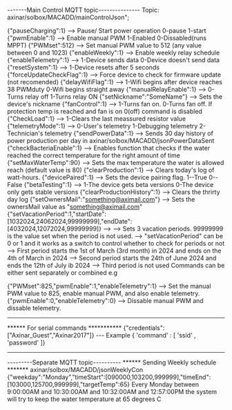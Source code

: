
-------Main Control MQTT topic---------------
Topic: axinar/solbox/MACADD/mainControlJson";

{"pauseCharging":1} --> Pause/ Start power operation 0-pause 1-start
{"pwmEnable":1} --> Enable manual PWM 1-Enabled 0-Dissabled(runs MPPT)
{"PWMset":512} --> Set manual PWM value to 512 (any value between 0 and 1023)
{"enableWeekly":1} --> Enable weekly relay schedule 
{"enableTelemetry":1} --> 1-Device sends data 0-Device doesn't send data
{"resetSystem":1} --> 1-Device resets after 5 seconds
{"forceUpdateCheckFlag":1} --> Force device to check for firmware update (not recomended)
{"delayWifiFlag":1} --> 1-Wifi begins after device reaches 38 PWMduty 0-Wifi begins straight away
{"manualRelayEnable":1} --> 0-Turns relay off 1-Turns relay ON 
{"setNickname":"SomeName"} --> Sets the device's nickname
{"fanControl":1} --> 1-Turns fan on. 0-Turns fan off. If protection temp is reached and fan is on 0(off) command is disabled
{"CheckLoad":1} --> 1-Clears the last meassured resistor value
{"telemetryMode":1} --> 0-User's telemetry 1-Debugging telemetry 2-Technician's telemetry
{"sendPowerData":1} --> Sends 30 day history of power production per day in axinar/solbox/MACADD/jsonPowerDataSent
{"checkBacteriaEnable":1} --> Enables function that checks if the water reached the correct temperature for the right amount of time
{"setMaxWaterTemp":90} --> Sets the max temperature the water is allowed reach (default value is 80)
{"clearProduction":1} --> Clears today's log of watt-hours.
{"devicePaired":1} --> Sets the device pairing flag. 1--True 0--False
{"betaTesting":1} --> 1-The device gets beta versions 0-The device only gets stable versions
{"clearProductionHistory":1} --> Clears the thrirty day log
{"setOwnersMail":"something@aximail.com"} --> Sets the ownersMail value as "something@aximail.com"
{"setVacationPeriod":1,"startDate":[1032024,24062024,99999999],"endDate":[4032024,12072024,99999999]} -->
--> Sets 3 vacation periods. 99999999 is the value set when the period is not used.
--> "setVacationPeriod" can be 0 or 1 and it works as a switch to control whether to check for periods or not
--> First period starts the 1st of March (3rd month) in 2024 and ends on the 4th of March in 2024
--> Second period starts the 24th of June 2024 and ends the 12th of July ib 2024
--> Third period is not used 
Commands can be either sent separately or combined e.g

{"PWMset":825,"pwmEnable":1,"enableTelemetry":1} --> Set the manual PWM value to 825, enable manual PWM, and
						     also enable telemetry. 
{"pwmEnable":0,"enableTelemetry":0} --> Dissable manual PWM and dissable telemetry.

--------------------------------------------------------------------------------------


****** For serial commands ***********
{"credentials":["Axinar_Guest","Axinar2017"]} --- Example
{ 'command' : [ 'ssid' , 'password' ]}

---------------------------------------------------------------------------------------


---------Separate MQTT topic----------
****** Sending Weekly schedule *******
axinar/solbox/MACADD/jsonWeeklyCon
{"weekday":"Monday","timeStart":[090000,103200,999999],"timeEnd":[103000,125700,999999],"targetTemp":65}
Every Monday between 9:00:00AM and 10:30:00AM and 10:32:00AM and 12:57:00PM the system will try to keep the water temperature at 65 degrees C